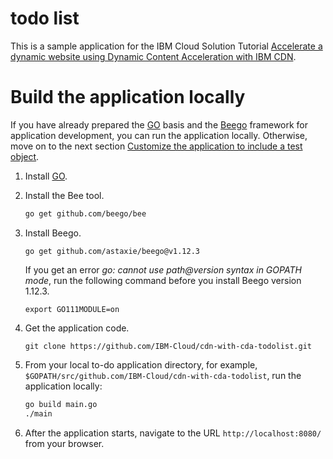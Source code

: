 # todo list

This is a sample application for the IBM Cloud Solution Tutorial [Accelerate a dynamic website using Dynamic Content Acceleration with IBM CDN](https://cloud.ibm.com/docs/solution-tutorials?topic=solution-tutorials-dynamic-content-cdn).


# Build the application locally

If you have already prepared the [GO](https://golang.org/) basis and the [Beego](https://beego.me/docs/intro/) framework for application development, you can run the application locally. Otherwise, move on to the next section [Customize the application to include a test object](#customize-test-object).

1. Install [GO](https://go.dev/). 
  
2. Install the Bee tool. 
   ```bash
   go get github.com/beego/bee
   ```
  
3. Install Beego.
   ```
   go get github.com/astaxie/beego@v1.12.3
   ```
   If you get an error *go: cannot use path@version syntax in GOPATH mode*, run the following command before you install Beego version 1.12.3. 
   ```
   export GO111MODULE=on
   ```   
	
4. Get the application code. 
   ```
   git clone https://github.com/IBM-Cloud/cdn-with-cda-todolist.git
   ```

5. From your local to-do application directory, for example, `$GOPATH/src/github.com/IBM-Cloud/cdn-with-cda-todolist`, run the application locally:
   ```bash 
   go build main.go
   ./main
   ```
6. After the application starts, navigate to the URL `http://localhost:8080/` from your browser.

